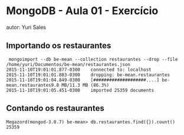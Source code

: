 # MongoDB - Aula 01 - Exercício
autor: Yuri Sales

## Importando os restaurantes

```
 mongoimport --db be-mean --collection restaurantes --drop --file /home/yuri/Documentos/be-mean/restaurantes.json
2015-11-10T19:01:01.877-0300	connected to: localhost 
2015-11-10T19:01:01.883-0300	dropping: be-mean.restaurantes
2015-11-10T19:01:04.849-0300	[####################....] be-mean.restaurantes9.8 MB/11.3 MB (86.3%)
2015-11-10T19:01:05.451-0300	imported 25359 documents 

```

## Contando os restaurantes

```
Megazord(mongod-3.0.7) be-mean> db.restaurantes.find({}).count()
25359

```
